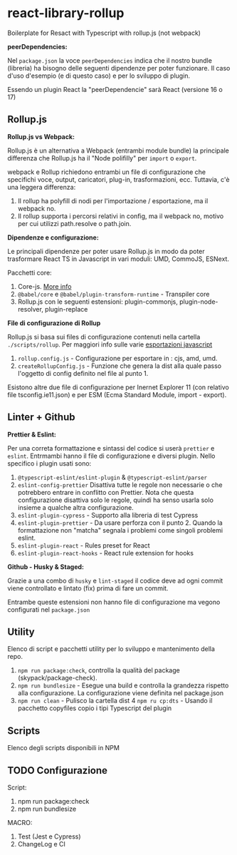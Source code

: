 # react-library-rollup

Boilerplate for Resact with Typescript with rollup.js (not webpack)

**peerDependencies:**

Nel ```package.json``` la voce ```peerDependencies``` indica che il nostro bundle (libreria) ha bisogno delle seguenti dipendenze per poter funzionare. Il caso d'uso d'esempio (e di questo caso) e per lo sviluppo di plugin.

Essendo un plugin React la "peerDependencie" sarà React (versione 16 o 17)

## Rollup.js

**Rollup.js vs Webpack:**

Rollup.js è un alternativa a Webpack (entrambi module bundle) la principale differenza che Rollup.js ha il "Node polifilly" per `import` o `export`.

webpack e Rollup richiedono entrambi un file di configurazione che specifichi voce, output, caricatori, plug-in, trasformazioni, ecc. Tuttavia, c'è una leggera differenza:

1. Il rollup ha polyfill di nodi per l'importazione / esportazione, ma il webpack no.
2. Il rollup supporta i percorsi relativi in config, ma il webpack no, motivo per cui utilizzi path.resolve o path.join.

**Dipendenze e configurazione:**

Le principali dipendenze per poter usare Rollup.js in modo da poter trasformare React TS in Javascript in vari moduli: UMD, CommoJS, ESNext.

Pacchetti core:

1. Core-js. [More info](https://www.npmjs.com/package/core-js)
2. ```@babel/core``` e ```@babel/plugin-transform-runtime``` - Transpiler core
3. Rollup.js con le seguenti estensioni: plugin-commonjs, plugin-node-resolver, plugin-replace

**File di configurazione di Rollup**

Rollup.js si basa sui  files di configurazione contenuti nella cartella ```./scripts/rollup```.
Per maggiori info sulle varie [esportazioni javascript](https://dev.to/iggredible/what-the-heck-are-cjs-amd-umd-and-esm-ikm)

1. ```rollup.config.js``` - Configurazione per esportare in : cjs, amd, umd.
2. ```createRollupConfig.js``` - Funzione che genera la dist alla quale passo l'oggetto di config definito nel file al punto 1.

Esistono altre due file di configurazione per Inernet Explorer 11 (con relativo file tsconfig.ie11.json) e per ESM (Ecma Standard Module, import - export).

## Linter + Github

**Prettier & Eslint:**

Per una correta formattazione e sintassi del codice si userà ```prettier``` e ```eslint```. Entrmambi hanno il file di configurazione e diversi plugin. Nello specifico i plugin usati sono:

1. ```@typescript-eslint/eslint-plugin``` & ```@typescript-eslint/parser```
2. ```eslint-config-prettier```
   Disattiva tutte le regole non necessarie o che potrebbero entrare in conflitto con Prettier. Nota che questa configurazione disattiva solo le regole, quindi ha senso usarla solo insieme a qualche altra configurazione.
3. ```eslint-plugin-cypress``` - Supporto alla libreria di test Cypress
4. ```eslint-plugin-prettier``` - Da usare perforza con il punto 2. Quando la formattazione non "matcha" segnala i problemi come singoli problemi eslint.
5. ```eslint-plugin-react``` - Rules preset for React
6. ```eslint-plugin-react-hooks``` - React rule extension for hooks

**Github - Husky & Staged:**

Grazie a una combo di ```husky``` e ```lint-staged``` il codice deve ad ogni commit viene controllato e lintato (fix) prima di fare un commit.

Entrambe queste estensioni non hanno file di configurazione ma vegono configurati nel ```package.json```






## Utility

Elenco di script e pacchetti utility per lo sviluppo e mantenimento della repo.

1. ```npm run package:check```, controlla la qualità del package (skypack/package-check).
2. ```npm run bundlesize``` - Esegue una build e controlla la grandezza rispetto alla configurazione. La configurazione viene definita nel package.json
3. ```npm run clean``` - Pulisco la cartella dist
4 ```npm ru cp:dts``` - Usando il pacchetto copyfiles copio i tipi Typescript del plugin


## Scripts

Elenco degli scripts disponibili in NPM
## TODO Configurazione

Script:

1. npm run package:check
2. npm run bundlesize

MACRO:

1. Test (Jest e Cypress)
2. ChangeLog e CI